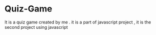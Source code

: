 # Quiz-Game
It is a quiz game created by me . it is a part of javascript project , it is the second project using javascript

